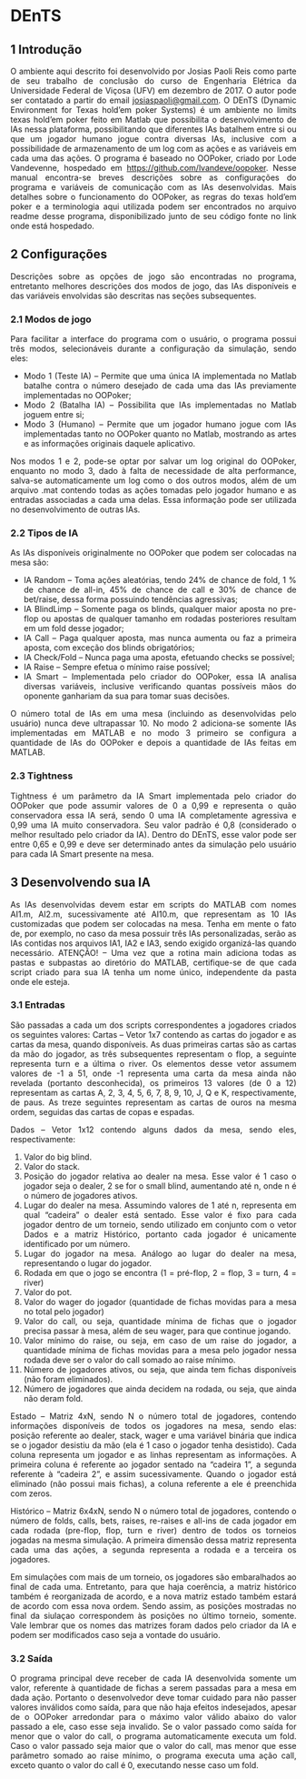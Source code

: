 # DEnTS

## 1 Introdução

<div align="justify">

O ambiente aqui descrito foi desenvolvido por Josias Paoli Reis como parte de seu trabalho de conclusão do curso de Engenharia Elétrica da Universidade Federal de Viçosa (UFV) em dezembro de 2017. O autor pode ser contatado a partir do email josiaspaoli@gmail.com.
O DEnTS (Dynamic Environment for Texas hold’em poker Systems) é um ambiente no limits texas hold’em poker feito em Matlab que possibilita o desenvolvimento de IAs nessa plataforma, possibilitando que diferentes IAs batalhem entre si ou que um jogador humano jogue contra diversas IAs, inclusive com a possibilidade de armazenamento de um log com as ações e as variáveis em cada uma das ações. O programa é baseado no OOPoker, criado por Lode Vandevenne, hospedado em https://github.com/lvandeve/oopoker.
Nesse manual encontra-se breves descrições sobre as configurações do programa e variáveis de comunicação com as IAs desenvolvidas. Mais detalhes sobre o funcionamento do OOPoker, as regras do texas hold’em poker e a terminologia aqui utilizada podem ser encontrados no arquivo readme desse programa, disponibilizado junto de seu código fonte no link onde está hospedado.
	
</div>

## 2 Configurações

<div align="justify">

Descrições sobre as opções de jogo são encontradas no programa, entretanto melhores descrições dos modos de jogo, das IAs disponíveis e das variáveis envolvidas são descritas nas seções subsequentes.

</div>
	
### 2.1 Modos de jogo
	
<div align="justify">

Para facilitar a interface do programa com o usuário, o programa possui três modos, selecionáveis durante a configuração da simulação, sendo eles:
    
- Modo 1 (Teste IA) – Permite que uma única IA implementada no Matlab batalhe contra o número desejado de cada uma das IAs previamente implementadas no OOPoker;
- Modo 2 (Batalha IA) – Possibilita que IAs implementadas no Matlab joguem entre si;
- Modo 3 (Humano) – Permite que um jogador humano jogue com IAs implementadas tanto no OOPoker quanto no Matlab, mostrando as artes e as informações originais daquele aplicativo.
    
Nos modos 1 e 2, pode-se optar por salvar um log original do OOPoker, enquanto no modo 3, dado à falta de necessidade de alta performance, salva-se automaticamente um log como o dos outros modos, além de um arquivo .mat contendo todas as ações tomadas pelo jogador humano e as entradas associadas a cada uma delas. Essa informação pode ser utilizada no desenvolvimento de outras IAs.

</div>

### 2.2 Tipos de IA
	
<div align="justify">

As IAs disponíveis originalmente no OOPoker que podem ser colocadas na mesa são:
    
- IA Random – Toma ações aleatórias, tendo 24% de chance de fold, 1 % de chance de all-in, 45% de chance de call e 30% de chance de bet/raise, dessa forma possuindo tendências agressivas;
- IA BlindLimp – Somente paga os blinds, qualquer maior aposta no pre-flop ou apostas de qualquer tamanho em rodadas posteriores resultam em um fold desse jogador;
- IA Call – Paga qualquer aposta, mas nunca aumenta ou faz a primeira aposta, com exceção dos blinds obrigatórios;
- IA Check/Fold – Nunca paga uma aposta, efetuando checks se possível;
- IA Raise – Sempre efetua o mínimo raise possível;
- IA Smart – Implementada pelo criador do OOPoker, essa IA analisa diversas variáveis, inclusive verificando quantas possíveis mãos do oponente ganhariam da sua para tomar suas decisões.
    
O número total de IAs em uma mesa (incluindo as desenvolvidas pelo usuário) nunca deve ultrapassar 10.
No modo 2 adiciona-se somente IAs implementadas em MATLAB e no modo 3 primeiro se configura a quantidade de IAs do OOPoker e depois a quantidade de IAs feitas em MATLAB.

</div>

### 2.3 Tightness
	
<div align="justify">

Tightness é um parâmetro da IA Smart implementada pelo criador do OOPoker que pode assumir valores de 0 a 0,99 e representa o quão conservadora essa IA será, sendo 0 uma IA completamente agressiva e 0,99 uma IA muito conservadora. Seu valor padrão é 0,8 (considerado o melhor resultado pelo criador da IA). Dentro do DEnTS, esse valor pode ser entre 0,65 e 0,99 e deve ser determinado antes da simulação pelo usuário para cada IA Smart presente na mesa.

</div>

## 3 Desenvolvendo sua IA
	
<div align="justify">

As IAs desenvolvidas devem estar em scripts do MATLAB com nomes AI1.m, AI2.m, sucessivamente até AI10.m, que representam as 10 IAs customizadas que podem ser colocadas na mesa. Tenha em mente o fato de, por exemplo, no caso da mesa possuir três IAs personalizadas, serão as IAs contidas nos arquivos IA1, IA2 e IA3, sendo exigido organizá-las quando necessário.
ATENÇÃO! – Uma vez que a rotina main adiciona todas as pastas e subpastas ao diretório do MATLAB, certifique-se de que cada script criado para sua IA tenha um nome único, independente da pasta onde ele esteja.

</div>

### 3.1 Entradas
	
<div align="justify">

São passadas a cada um dos scripts correspondentes a jogadores criados os seguintes valores:
Cartas – Vetor 1x7 contendo as cartas do jogador e as cartas da mesa, quando disponíveis. As duas primeiras cartas são as cartas da mão do jogador, as três subsequentes representam o flop, a seguinte representa turn e a última o river. Os elementos desse vetor assumem valores de -1 a 51, onde -1 representa uma carta da mesa ainda não revelada (portanto desconhecida), os primeiros 13 valores (de 0 a 12) representam as cartas A, 2, 3, 4, 5, 6, 7, 8, 9, 10, J, Q e K, respectivamente, de paus. As treze seguintes representam as cartas de ouros na mesma ordem, seguidas das cartas de copas e espadas.

Dados – Vetor 1x12 contendo alguns dados da mesa, sendo eles, respectivamente:

1. Valor do big blind. 
2. Valor do stack. 
3. Posição do jogador relativa ao dealer na mesa. Esse valor é 1 caso o jogador seja o dealer, 2 se for o small blind, aumentando até n, onde n é o número de jogadores ativos. 
4. Lugar do dealer na mesa. Assumindo valores de 1 até n, representa em qual “cadeira” o dealer está sentado. Esse valor é fixo para cada jogador dentro de um torneio, sendo utilizado em conjunto com o vetor Dados e a matriz Histórico, portanto cada jogador é unicamente identificado por um número.
5. Lugar do jogador na mesa. Análogo ao lugar do dealer na mesa, representando o lugar do jogador.
6. Rodada em que o jogo se encontra (1 = pré-flop, 2 = flop, 3 = turn, 4 = river)
7. Valor do pot.
8. Valor do wager do jogador (quantidade de fichas movidas para a mesa no total pelo jogador)
9. Valor do call, ou seja, quantidade mínima de fichas que o jogador precisa passar à mesa, além de seu wager, para que continue jogando.
10. Valor mínimo do raise, ou seja, em caso de um raise do jogador, a quantidade mínima de fichas movidas para a mesa pelo jogador nessa rodada deve ser o valor do call somado ao raise mínimo.
11. Número de jogadores ativos, ou seja, que ainda tem fichas disponíveis (não foram eliminados).
12. Número de jogadores que ainda decidem na rodada, ou seja, que ainda não deram fold. 

Estado – Matriz 4xN, sendo N o número total de jogadores, contendo informações disponíveis de todos os jogadores na mesa, sendo elas: posição referente ao dealer, stack, wager e uma variável binária que indica se o jogador desistiu da mão (ela é 1 caso o jogador tenha desistido). Cada coluna representa um jogador e as linhas representam as informações. A primeira coluna é referente ao jogador sentado na “cadeira 1”, a segunda referente à “cadeira 2”, e assim sucessivamente. Quando o jogador está eliminado (não possui mais fichas), a coluna referente a ele é preenchida com zeros.

Histórico – Matriz 6x4xN, sendo N o número total de jogadores, contendo o número de folds, calls, bets, raises, re-raises e all-ins de cada jogador em cada rodada (pre-flop, flop, turn e river) dentro de todos os torneios jogadas na mesma simulação. A primeira dimensão dessa matriz representa cada uma das ações, a segunda representa a rodada e a terceira os jogadores.

Em simulações com mais de um torneio, os jogadores são embaralhados ao final de cada uma. Entretanto, para que haja coerência, a matriz histórico também é reorganizada de acordo, e a nova matriz estado também estará de acordo com essa nova ordem. Sendo assim, as posições mostradas no final da siulaçao correspondem às posições no último torneio, somente.
Vale lembrar que os nomes das matrizes foram dados pelo criador da IA e podem ser modificados caso seja a vontade do usuário.

</div>

### 3.2 Saída
	
<div align="justify">

O programa principal deve receber de cada IA desenvolvida somente um valor, referente à quantidade de fichas a serem passadas para a mesa em dada ação. Portanto o desenvolvedor deve tomar cuidado para não passer valores inválidos como saída, para que não haja efeitos indesejados, apesar de o OOPoker arredondar para o máximo valor válido abaixo do valor passado a ele, caso esse seja invalido. 
Se o valor passado como saída for menor que o valor do call, o programa automaticamente executa um fold. Caso o valor passado seja maior que o valor do call, mas menor que esse parâmetro somado ao raise mínimo, o programa executa uma ação call, exceto quanto o valor do call é 0, executando nesse caso um fold.

</div>
